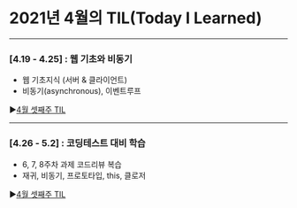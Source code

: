 # 2021년 4월의 TIL(Today I Learned)

---------------------------------------
### [4.19 - 4.25] : 웹 기초와 비동기
- 웹 기초지식 (서버 & 클라이언트)
- 비동기(asynchronous), 이벤트루프

▶[4월 셋째주 TIL](https://github.com/stitchy11/TIL/blob/eunbin/2021_April_3rd_week.md)

---------------------------------------
### [4.26 - 5.2] : 코딩테스트 대비 학습
- 6, 7, 8주차 과제 코드리뷰 복습
- 재귀, 비동기, 프로토타입, this, 클로저

▶[4월 셋째주 TIL](https://github.com/stitchy11/TIL/blob/eunbin/2021_April_4rd_week.md)
